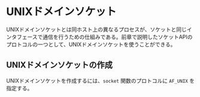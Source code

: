# UNIXドメインソケット

UNIXドメインソケットとは同ホスト上の異なるプロセスが、ソケットと同じインタフェースで通信を行うための仕組みである。前章で説明したソケットAPIのプロトコルの一つとして、UNIXドメインソケットを使うことができる。

## UNIXドメインソケットの作成

UNIXドメインソケットを作成するには、`socket` 関数のプロトコルに `AF_UNIX` を指定する。

```c

```

##
